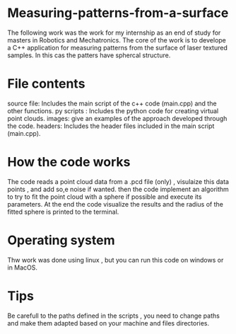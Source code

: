 # Measuring-patterns-from-a-surface


The following work was the work for my internship as an end of study for masters in Robotics and Mechatronics.
The core of the work is to develope a C++ application for measuring patterns from the surface of laser textured samples. In this cas the patters have sphercal structure.
      		
# File contents

source file: Includes the main script of the c++ code (main.cpp) and the other functions.
py scripts : Includes the python code for creating virtual point clouds.
images: give an examples of the approach developed through the code.
headers: Includes the header files included in the main script (main.cpp).


# How the code works
The code reads a point cloud data from a .pcd file (only) , visulaize this data points , and add so,e noise if wanted.
then the code implement an algorithm to try to fit the point cloud with a sphere if possible and execute its parameters. At the end the code visualize the results and the radius of the fitted sphere is printed to the terminal.

# Operating system
Thw work was done using linux , but you can run this code on windows or in MacOS.


# Tips
Be carefull to the paths defined in the scripts , you need to change paths and make them adapted based on your machine and files directories.

